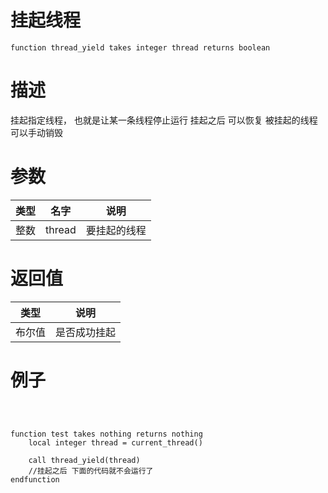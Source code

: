 
# 挂起线程
```jass
function thread_yield takes integer thread returns boolean 
```
# 描述
挂起指定线程， 也就是让某一条线程停止运行 挂起之后 可以恢复 
被挂起的线程可以手动销毁

# 参数
类型|名字|说明
--|--|--
整数|thread| 要挂起的线程

# 返回值
类型|说明
--|--
布尔值|是否成功挂起 


# 例子

```jass



function test takes nothing returns nothing
    local integer thread = current_thread()
    
    call thread_yield(thread)
    //挂起之后 下面的代码就不会运行了
endfunction 

```


